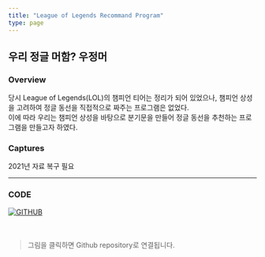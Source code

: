 ```yaml
---
title: "League of Legends Recommand Program"
type: page
---
```



## 우리 정글 머함? 우정머

### Overview
당시 League of Legends(LOL)의 챔피언 티어는 정리가 되어 있었으나, 챔피언 상성을 고려하여 정글 동선을 직접적으로 짜주는 프로그램은 없었다.  
이에 따라 우리는 챔피언 상성을 바탕으로 분기문을 만들어 정글 동선을 추천하는 프로그램을 만들고자 하였다.  

### Captures

2021년 자료 복구 필요

---

### CODE

[![GITHUB](/image/profile/github-mark.png)](https://github.com/alsspp01/LRP.git)
&nbsp;  
&nbsp;  
&nbsp;  
> 그림을 클릭하면 Github repository로 연결됩니다.
